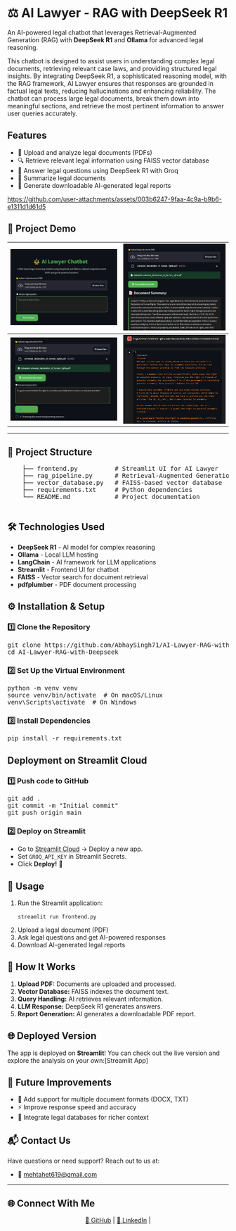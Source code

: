 <body>
    <h1>⚖️ AI Lawyer - RAG with DeepSeek R1</h1>
     <p>An AI-powered legal chatbot that leverages Retrieval-Augmented Generation (RAG) with <strong>DeepSeek R1</strong> and <strong>Ollama</strong> for advanced legal reasoning.</p>
    <p>This chatbot is designed to assist users in understanding complex legal documents, retrieving relevant case laws, and providing structured legal insights. By integrating DeepSeek R1, a sophisticated reasoning model, with the RAG framework, AI Lawyer ensures that responses are grounded in factual legal texts, reducing hallucinations and enhancing reliability. The chatbot can process large legal documents, break them down into meaningful sections, and retrieve the most pertinent information to answer user queries accurately.</p>
    
   <h2> Features</h2>
    <ul>
        <li>📂 Upload and analyze legal documents (PDFs)</li>
        <li>🔍 Retrieve relevant legal information using FAISS vector database</li>
        <li>🤖 Answer legal questions using DeepSeek R1 with Groq</li>
        <li>📜 Summarize legal documents</li>
        <li>📄 Generate downloadable AI-generated legal reports</li>
    </ul>




https://github.com/user-attachments/assets/003b6247-9faa-4c9a-b9b6-e1311d1d61d5


## 📸 Project Demo  

| ![Screenshot 1](utils/photo1.png) | ![Screenshot 2](utils/photo2.png) |  
|---------------------------------|---------------------------------|  
| ![Screenshot 3](utils/photo3.png) | ![Screenshot 4](utils/photo4.png) |   

---
    
  <h2>📁 Project Structure</h2>
    <pre>
    ├── frontend.py          # Streamlit UI for AI Lawyer
    ├── rag_pipeline.py      # Retrieval-Augmented Generation pipeline
    ├── vector_database.py   # FAISS-based vector database
    ├── requirements.txt     # Python dependencies
    └── README.md            # Project documentation
    </pre>
    
  <h2>🛠️ Technologies Used</h2>
    <ul>
        <li><strong>DeepSeek R1</strong> - AI model for complex reasoning</li>
        <li><strong>Ollama</strong> - Local LLM hosting</li>
        <li><strong>LangChain</strong> - AI framework for LLM applications</li>
        <li><strong>Streamlit</strong> - Frontend UI for chatbot</li>
        <li><strong>FAISS</strong> - Vector search for document retrieval</li>
        <li><strong>pdfplumber</strong> - PDF document processing</li>
    </ul>
    
   <h2>⚙️ Installation & Setup</h2>

<h3>1️⃣ Clone the Repository</h3>
<pre>
git clone https://github.com/AbhaySingh71/AI-Lawyer-RAG-with-Deepseek.git
cd AI-Lawyer-RAG-with-Deepseek
</pre>

<h3>2️⃣ Set Up the Virtual Environment</h3>
<pre>
python -m venv venv
source venv/bin/activate  # On macOS/Linux
venv\Scripts\activate  # On Windows
</pre>

<h3>3️⃣ Install Dependencies</h3>
<pre>
pip install -r requirements.txt
</pre>

 <h2>Deployment on Streamlit Cloud</h2>
<h3>1️⃣ Push code to GitHub</h3>
<pre>
git add .
git commit -m "Initial commit"
git push origin main
</pre>

<h3>2️⃣ Deploy on Streamlit</h3>
<ul>
  <li>Go to <a href="https://share.streamlit.io/">Streamlit Cloud</a> → Deploy a new app.</li>
  <li>Set <code>GROQ_API_KEY</code> in Streamlit Secrets.</li>
  <li>Click <strong>Deploy!</strong> 🎉</li>
</ul>

  <h2>🚀 Usage</h2>
    <ol>
        <li>Run the Streamlit application:</li>
        <pre><code>streamlit run frontend.py</code></pre>
        <li>Upload a legal document (PDF)</li>
        <li>Ask legal questions and get AI-powered responses</li>
        <li>Download AI-generated legal reports</li>
    </ol>
    
   <h2>📜 How It Works</h2>
    <ol>
        <li><strong>Upload PDF:</strong> Documents are uploaded and processed.</li>
        <li><strong>Vector Database:</strong> FAISS indexes the document text.</li>
        <li><strong>Query Handling:</strong> AI retrieves relevant information.</li>
        <li><strong>LLM Response:</strong> DeepSeek R1 generates answers.</li>
        <li><strong>Report Generation:</strong> AI generates a downloadable PDF report.</li>
    </ol>

## 🌐 Deployed Version

The app is deployed on **Streamlit**! You can check out the live version and explore the analysis on your own:[Streamlit App]

    
  <h2>🎯 Future Improvements</h2>
    <ul>
        <li>📝 Add support for multiple document formats (DOCX, TXT)</li>
        <li>⚡ Improve response speed and accuracy</li>
        <li>🔗 Integrate legal databases for richer context</li>
    </ul>
    
 <h2>📬 Contact Us</h2>
<p>Have questions or need support? Reach out to us at:</p>
<ul>
  <li>📧 <a href="mailto:mehtahet619@gmail.com">mehtahet619@gmail.com</a></li>
</ul>

---

<h2>🌐 Connect With Me</h2>
<p align="center">
  <a href="https://github.com/mehtahet619" target="_blank">🐙 GitHub</a> |
  <a href="https://www.linkedin.com/in/het-mehta-5b9a47236/" target="_blank">🔗 LinkedIn</a> |
</p>


